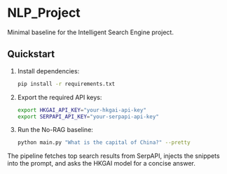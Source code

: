 # NLP_Project

Minimal baseline for the Intelligent Search Engine project.

## Quickstart

1. Install dependencies:

   ```bash
   pip install -r requirements.txt
   ```

2. Export the required API keys:

   ```bash
   export HKGAI_API_KEY="your-hkgai-api-key"
   export SERPAPI_API_KEY="your-serpapi-api-key"
   ```

3. Run the No-RAG baseline:

   ```bash
   python main.py "What is the capital of China?" --pretty
   ```

The pipeline fetches top search results from SerpAPI, injects the snippets into the prompt, and asks the HKGAI model for a concise answer.
